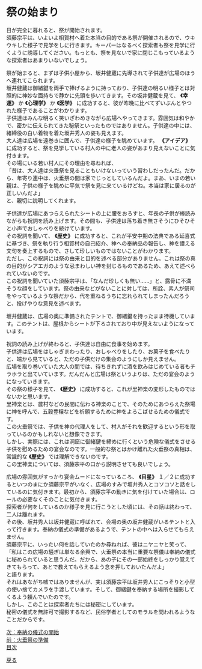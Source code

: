 # 祭の始まり  
  
日が完全に暮れると、祭が開始されます。  
須藤宗平は、いよいよ相賀村へ着た本当の目的である祭が開催されるので、ウキウキした様子で見学をしに行きます。キーパーはなるべく探索者も祭を見学に行くように誘導してください。もっとも、祭を見ないで家に閉じこもっているような探索者はあまりいないでしょう。  
  
祭が始まると、まずは子供小屋から、坂井健蔵に先導されて子供達が広場のほうへ連れてこられます。  
坂井健蔵は御緒鍵を両手で捧げるように持っており、子供達の明るい様子とは対照的に神妙な面持ちで静かに先頭を歩いてきます。その坂井健蔵を見て、 **《幸運》**  か **《心理学》** か **《医学》** に成功すると、彼が昨晩に比べてずいぶんとやつれた様子であることがわかります。  
子供達はみんな明るく笑いざわめきながら広場へやってきます。雰囲気は和やかで、密かに伝えられてきた秘祭といったものではありません。子供達の中には、緒締役の白い着物を着た坂井秀人の姿も見えます。  
大人達は広場を遠巻きに囲んで、子供達の様子を眺めています。 **《アイデア》** に成功すると、祭を見学している村人の中に老人の姿があまり見えないことに気付きます。  
その場にいる若い村人にその理由を尋ねれば、  
「昔は、大人達は火垂祭を見ることもいけないっていう習わしだったんだ。だから、年寄り連中は、火垂祭の間は家でじっとしているんだよ。まあ、いまの若い親は、子供の様子を眺めに平気で祭を見に来ているけどね。本当は家に居るのが正しいんだよ」  
と、親切に説明してくれます。  
  
子供達が広場にあつらえられたシートの上に腰をおろすと、年長の子供が棒読みながらも祝詞を読み上げます。その間も、子供達は落ち着き無さそうにひそひそと小声でおしゃべりを続けています。  
その祝詞を聞いて、 **《歴史》** に成功すると、これが平安中期の法典である延喜式に基づき、祭を執り行う相賀村の自己紹介、神への奉納品の報告し、神を讃える文句を奏上するもので、さして珍しいものではないことがわかります。  
ただし、この祝詞には祭の由来と目的を述べる部分がありません。これは祭の真の目的がシアエガのような忌まわしい神を封じるものであるため、あえて述べられていないのです。  
この祝詞を聞いていた須藤宗平は、「なんだ珍しくも無い……」と、露骨に不満そうな顔をしています。祭の由来などがないことに対しては、所詮、素人が祭司をやっているような祭だから、代を重ねるうちに忘れられてしまったんだろうと、投げやりな意見を述べます。  
  
坂井健蔵は、広場の奥に準備されたテントで、御緒鍵を持ったまま待機しています。このテントは、屋根からシートが下ろされており中が見えないようになっています。  
  
祝詞の読み上げが終わると、子供達は自由に食事を始めます。  
子供達は広場をはしゃぎまわったり、おしゃべりをしたり、お菓子を食べたりと、端から見ていると、ただの子供だけの集会のようにしか見えません。  
広場を取り巻いていた大人の間では、待ちきれずに酒を飲みはじめている者もチラホラと出ていています。だんだんと広場は祭というよりは、ただの宴会のようになっていきます。  
その祭の様子を見て、 **《歴史》** に成功すると、これが里神楽の変形したものではないかと思います。  
里神楽とは、農村などの民間に伝わる神楽のことで、そのためにあつらえた祭場に神を呼んで、五穀豊穣などを祈願するために神をよろこばせるための儀式です。  
この火垂祭では、子供を神の代理人をして、村人がそれを歓迎するという形を取っているのかもしれないと想像できます。  
しかし、実際には、これは洞窟に御緒鍵を締めに行くという危険な儀式をさせる子供を慰めるための宴会なのです。一般的な祭とはかけ離れた火垂祭の真相は、常識的な **《歴史》** では理解できないのです。  
この里神楽については、須藤宗平の口から説明させても良いでしょう。  
  
広場の雰囲気がすっかり宴会ムードになっているころ、 **《目星》** １／２に成功するといつのまにか須藤宗平がいなく、広場のすみで坂井秀人とコソコソと話をしているのに気付きます。最初から、須藤宗平の動きに気を付けていた場合は、ロールの必要なくそのことに気付きます。  
探索者が何をしているのか様子を見に行こうとした頃には、その話は終わって、二人は離れます。  
その後、坂井秀人は坂井健蔵に呼ばれて、会場の奥の坂井健蔵がいるテントと入って行きます。奉納の儀式の準備があるようで、テントの中へは入らせてもらえません。  
須藤宗平に、いったい何を話していたのか尋ねれば、彼はニヤニヤと笑って、  
「私はこの広場の騒ぎは単なる余興で、火垂祭の本当に重要な祭儀は奉納の儀式に秘められていると思うんだ。だから、あの子にその一部始終をしっかり覚えてきてもらって、あとで教えてもらえるよう念を押しておいたんだよ」  
と語ります。  
それはあながち嘘ではありませんが、実は須藤宗平は坂井秀人にこっそりと小型の使い捨てカメラを手渡しています。そして、御緒鍵を奉納する場所を撮影してくるよう頼んでいたのです。  
しかし、このことは探索者たちには秘密にしています。  
秘密の儀式を無許可で撮影するなど、民俗学者としてのモラルを問われるようなことだからです。  

[次：奉納の儀式の開始](022_奉納の儀式の開始.md)  
[前：火垂祭の準備](021_火垂祭の準備.md)  
[目次](004_シナリオ目次.md)  

<a href="javascript:history.back()">戻る</a>  

